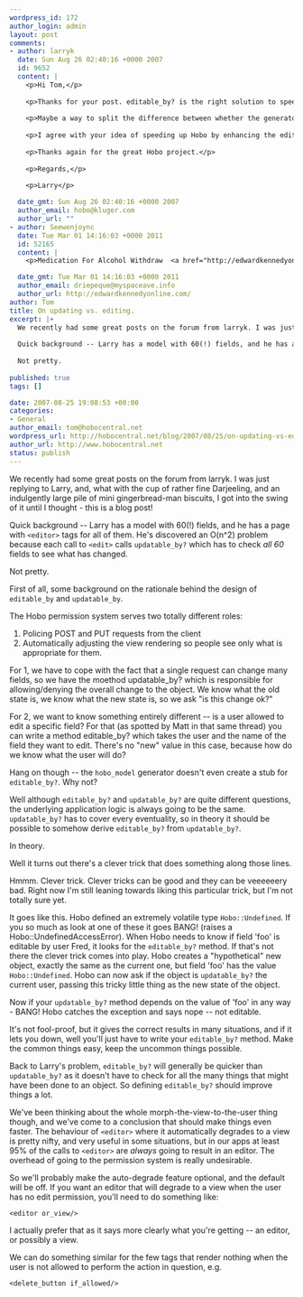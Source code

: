 ```yaml
--- 
wordpress_id: 172
author_login: admin
layout: post
comments: 
- author: larryk
  date: Sun Aug 26 02:40:16 +0000 2007
  id: 9652
  content: |
    <p>Hi Tom,</p>
    
    <p>Thanks for your post. editable_by? is the right solution to speed up Hobo apps that have a per-field permission system. </p>
    
    <p>Maybe a way to split the difference between whether the generator should include an editable<em>by? skeleton or not is to mention editable</em>by? in comments within the updateable<em>by? skeleton. Something like "Check out the editable</em>by? optional model method if you're doing per-field permissions."</p>
    
    <p>I agree with your idea of speeding up Hobo by enhancing the editor tag to enable better programmer control of what will happen. It's a great solution: faster in the usual case, better self-documentation in the less common case. Win-win!</p>
    
    <p>Thanks again for the great Hobo project.</p>
    
    <p>Regards,</p>
    
    <p>Larry</p>

  date_gmt: Sun Aug 26 02:40:16 +0000 2007
  author_email: hobo@kluger.com
  author_url: ""
- author: Seewenjoync
  date: Tue Mar 01 14:16:03 +0000 2011
  id: 52165
  content: |
    <p>Medication For Alcohol Withdraw  <a href="http://edwardkennedyonline.com/" rel="nofollow">buying clonazepam online</a> Order Klonopin (Clonazepam) drugs at reputable online pharmacy and save money. No hidden fees! http://edwardkennedyonline.com/ - clonazepam without prescription</p>

  date_gmt: Tue Mar 01 14:16:03 +0000 2011
  author_email: driepeque@myspaceave.info
  author_url: http://edwardkennedyonline.com/
author: Tom
title: On updating vs. editing.
excerpt: |+
  We recently had some great posts on the forum from larryk. I was just replying to Larry, and, what with the cup of rather fine Darjeeling, and an indulgently large pile of mini gingerbread-man biscuits, I got into the swing of it until I thought - this is a blog post!
  
  Quick background -- Larry has a model with 60(!) fields, and he has a page with `<editor>` tags for all of them. He's discovered an O(n^2) problem because each call to `<edit>` calls `updatable_by?` which has to check *all 60* fields to see what has changed.
          
  Not pretty.
  
published: true
tags: []

date: 2007-08-25 19:08:53 +00:00
categories: 
- General
author_email: tom@hobocentral.net
wordpress_url: http://hobocentral.net/blog/2007/08/25/on-updating-vs-editing/
author_url: http://www.hobocentral.net
status: publish
---
```

We recently had some great posts on the forum from larryk. I was just replying to Larry, and, what with the cup of rather fine Darjeeling, and an indulgently large pile of mini gingerbread-man biscuits, I got into the swing of it until I thought - this is a blog post!

Quick background -- Larry has a model with 60(!) fields, and he has a page with `<editor>` tags for all of them. He's discovered an O(n^2) problem because each call to `<edit>` calls `updatable_by?` which has to check *all 60* fields to see what has changed.
        
Not pretty.

<a id="more"></a><a id="more-172"></a>

First of all, some background on the rationale behind the design of `editable_by` and `updatable_by`.

The Hobo permission system serves two totally different roles:

 1. Policing POST and PUT requests from the client
 2. Automatically adjusting the view rendering so people see only what is appropriate for them.

For 1, we have to cope with the fact that a single request can change many fields, so we have the moethod updatable_by? which is responsible for allowing/denying the overall change to the object. We know what the old state is, we know what the new state is, so we ask "is this change ok?" 

For 2, we want to know something entirely different -- is a user allowed to edit a specific field? For that (as spotted by Matt in that same thread) you can write a method editable_by? which takes the user and the name of the field they want to edit. There's no "new" value in this case, because how do we know what the user will do?

Hang on though -- the `hobo_model` generator doesn't even create a stub for `editable_by?`. Why not?

Well although `editable_by?` and `updatable_by?` are quite different questions, the underlying application logic is always going to be the same. `updatable_by?` has to cover every eventuality, so in theory it should be possible to somehow derive `editable_by?` from `updatable_by?`.

In theory.

Well it turns out there's a clever trick that does something along those lines.

Hmmm. Clever trick. Clever tricks can be good and they can be veeeeeery bad. Right now I'm still leaning towards liking this particular trick, but I'm not totally sure yet.

It goes like this. Hobo defined an extremely volatile type `Hobo::Undefined`. If you so much as look at one of these it goes BANG! (raises a Hobo::UndefinedAccessError). When Hobo needs to know if field 'foo' is editable by user Fred, it looks for the `editable_by?` method. If that's not there the clever trick comes into play. Hobo creates a "hypothetical" new object, exactly the same as the current one, but field 'foo' has the value `Hobo::Undefined`. Hobo can now ask if the object is `updatable_by?` the current user, passing this tricky little thing as the new state of the object.

Now if your `updatable_by?` method depends on the value of 'foo' in any way - BANG! Hobo catches the exception and says nope -- not editable.

It's not fool-proof, but it gives the correct results in many situations, and if it lets you down, well you'll just have to write your `editable_by?` method. Make the common things easy, keep the uncommon things possible. 

Back to Larry's problem, `editable_by?` will generally be quicker than `updatable_by?` as it doesn't have to check for all the many things that might have been done to an object. So defining `editable_by?` should improve things a lot.

We've been thinking about the whole morph-the-view-to-the-user thing though, and we've come to a conclusion that should make things even faster. The behaviour of `<editor>` where it automatically degrades to a view is pretty nifty, and very useful in some situations, but in our apps at least 95% of the calls to `<editor>` are *always* going to result in an editor. The overhead of going to the permission system is really undesirable.
        
So we'll probably make the auto-degrade feature optional, and the default will be off. If you want an editor that will degrade to a view when the user has no edit permission, you'll need to do something like:

    <editor or_view/>
    
I actually prefer that as it says more clearly what you're getting -- an editor, or possibly a view.
    
We can do something similar for the few tags that render nothing when the user is not allowed to perform the action in question, e.g.

    <delete_button if_allowed/>
